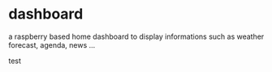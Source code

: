 # dashboard
a raspberry based home dashboard to display informations such as weather forecast, agenda, news ...

test